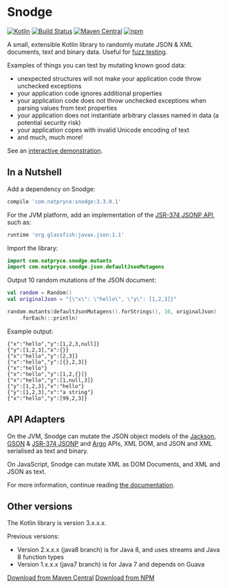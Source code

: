 Snodge
======

[![Kotlin](https://img.shields.io/badge/kotlin-1.1.3-blue.svg)](http://kotlinlang.org)
[![Build Status](https://travis-ci.org/npryce/snodge.svg?branch=kotlin)](https://travis-ci.org/npryce/snodge)
[![Maven Central](https://img.shields.io/maven-central/v/com.natpryce/snodge.svg)](http://search.maven.org/#search%7Cga%7C1%7Cg%3A%22com.natpryce%22%20AND%20a%3A%22snodge%22)
[![npm](https://img.shields.io/npm/v/snodge-3.svg)]()


A small, extensible Kotlin library to randomly mutate JSON & XML documents, text and binary data. Useful for [fuzz testing](https://en.wikipedia.org/wiki/Fuzzing).

Examples of things you can test by mutating known good data:

- unexpected structures will not make your application code throw unchecked exceptions
- your application code ignores additional properties
- your application code does not throw unchecked exceptions when parsing values from text properties
- your application does not instantiate arbitrary classes named in data (a potential security risk)
- your application copes with invalid Unicode encoding of text
- and much, much more!

See an [interactive demonstration](https://npryce.github.io/snodge/demo/demo.html).



In a Nutshell
-------------

Add a dependency on Snodge:

~~~~~~~~~~~~~~~~~~~~~~gradle
compile 'com.natpryce:snodge:3.3.0.1'
~~~~~~~~~~~~~~~~~~~~~~

For the JVM platform, add an implementation of the [JSR-374 JSONP API](http://docs.oracle.com/middleware/1213/wls/WLPRG/java-api-for-json-proc.htm), such as:

~~~~~~~~~~~~~~~~~~~~~~gradle
runtime 'org.glassfish:javax.json:1.1'
~~~~~~~~~~~~~~~~~~~~~~

Import the library:

~~~~~~~~~~~~~~~~~~~~~~kotlin
import com.natpryce.snodge.mutants
import com.natpryce.snodge.json.defaultJsonMutagens
~~~~~~~~~~~~~~~~~~~~~~

Output 10 random mutations of the JSON document:

~~~~~~~~~~~~~~~~~~~~~~kotlin
val random = Random()
val originalJson = "{\"x\": \"hello\", \"y\": [1,2,3]}"

random.mutants(defaultJsonMutagens().forStrings(), 10, originalJson)
    .forEach(::println)
~~~~~~~~~~~~~~~~~~~~~~

Example output:

~~~~~~~~~~~~~~~~~~~~~~
{"x":"hello","y":[1,2,3,null]}
{"y":[1,2,3],"x":{}}
{"x":"hello","y":[2,3]}
{"x":"hello","y":[{},2,3]}
{"x":"hello"}
{"x":"hello","y":[1,2,{}]}
{"x":"hello","y":[1,null,3]}
{"y":[1,2,3],"x":"hello"}
{"y":[1,2,3],"x":"a string"}
{"x":"hello","y":[99,2,3]}
~~~~~~~~~~~~~~~~~~~~~~

API Adapters
------------

On the JVM, Snodge can mutate the JSON object models of the [Jackson](https://github.com/FasterXML/jackson), [GSON](https://github.com/google/gson) & [JSR-374 JSONP](http://docs.oracle.com/middleware/1213/wls/WLPRG/java-api-for-json-proc.htm) and [Argo](http://argo.sourceforge.net/) APIs, XML DOM, and JSON and XML serialised as text and binary. 

On JavaScript, Snodge can mutate XML as DOM Documents, and XML and JSON as text.

For more information, continue reading [the documentation](doc/).

Other versions
--------------

The Kotlin library is version 3.x.x.x.  

Previous versions:

- Version 2.x.x.x (java8 branch) is for Java 8, and uses streams and Java 8 function types
- Version 1.x.x.x (java7 branch) is for Java 7 and depends on Guava

[Download from Maven Central](http://mvnrepository.com/artifact/com.natpryce/snodge)
[Download from NPM](https://www.npmjs.com/package/snodge-3)


